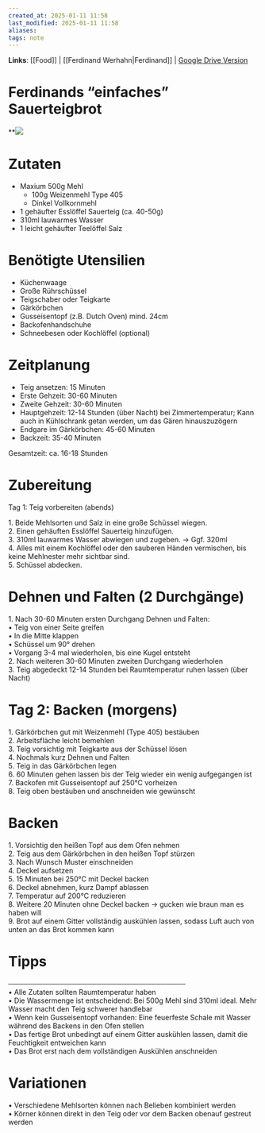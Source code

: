 ```yaml
---
created_at: 2025-01-11 11:58
last_modified: 2025-01-11 11:58
aliases:
tags: note
---
```

**Links**: [[Food]] | [[Ferdinand Werhahn|Ferdinand]] | [Google Drive Version](https://docs.google.com/document/d/1HpbsDaaV-5rjQ_8C7Se8zQR_hO1lqnEKlay9_B-aJ5g/edit?tab=t.0)

# Ferdinands “einfaches” Sauerteigbrot

**![](https://lh7-rt.googleusercontent.com/docsz/AD_4nXdiCrb3wqBGRxBDHRUbICFS6MVqypjXSwapj8oWew5B2QPzg-0TAXyZGSt0HflRI4pFjB66P_Tyb-3ZJhozHE0PENE_5uTz1fgiVPWtiFDsjH9Cb3Mp-pMds3-w9XHoQPSBYWKbuQ?key=dSXbumzRE37D6zQCsFnteqtg)
# Zutaten

- Maxium 500g Mehl  
  * 100g Weizenmehl Type 405  
  * Dinkel Vollkornmehl   
- 1 gehäufter Esslöffel Sauerteig (ca. 40-50g)  
- 310ml lauwarmes Wasser  
- 1 leicht gehäufter Teelöffel Salz

# Benötigte Utensilien

- Küchenwaage  
- Große Rührschüssel  
- Teigschaber oder Teigkarte  
- Gärkörbchen  
- Gusseisentopf (z.B. Dutch Oven) mind. 24cm  
- Backofenhandschuhe  
- Schneebesen oder Kochlöffel (optional)

# Zeitplanung

- Teig ansetzen: 15 Minuten  
- Erste Gehzeit: 30-60 Minuten  
- Zweite Gehzeit: 30-60 Minuten  
- Hauptgehzeit: 12-14 Stunden (über Nacht) bei Zimmertemperatur; Kann auch in Kühlschrank getan werden, um das Gären hinauszuzögern   
- Endgare im Gärkörbchen: 45-60 Minuten  
- Backzeit: 35-40 Minuten

Gesamtzeit: ca. 16-18 Stunden

# Zubereitung

Tag 1: Teig vorbereiten (abends)

1\. Beide Mehlsorten und Salz in eine große Schüssel wiegen.  
2\. Einen gehäuften Esslöffel Sauerteig hinzufügen.  
3\. 310ml lauwarmes Wasser abwiegen und zugeben. → Ggf. 320ml   
4\. Alles mit einem Kochlöffel oder den sauberen Händen vermischen, bis keine Mehlnester mehr sichtbar sind.  
5\. Schüssel abdecken.

# Dehnen und Falten (2 Durchgänge)

1\. Nach 30-60 Minuten ersten Durchgang Dehnen und Falten:  
   • Teig von einer Seite greifen  
   • In die Mitte klappen  
   • Schüssel um 90° drehen  
   • Vorgang 3-4 mal wiederholen, bis eine Kugel entsteht  
2\. Nach weiteren 30-60 Minuten zweiten Durchgang wiederholen  
3\. Teig abgedeckt 12-14 Stunden bei Raumtemperatur ruhen lassen (über Nacht)

# Tag 2: Backen (morgens)

1\. Gärkörbchen gut mit Weizenmehl (Type 405\) bestäuben  
2\. Arbeitsfläche leicht bemehlen  
3\. Teig vorsichtig mit Teigkarte aus der Schüssel lösen  
4\. Nochmals kurz Dehnen und Falten  
5\. Teig in das Gärkörbchen legen  
6\. 60 Minuten gehen lassen bis der Teig wieder ein wenig aufgegangen ist   
7\. Backofen mit Gusseisentopf auf 250°C vorheizen   
8\. Teig oben bestäuben und anschneiden wie gewünscht 

# Backen

1\. Vorsichtig den heißen Topf aus dem Ofen nehmen  
2\. Teig aus dem Gärkörbchen in den heißen Topf stürzen  
3\. Nach Wunsch Muster einschneiden  
4\. Deckel aufsetzen  
5\. 15 Minuten bei 250°C mit Deckel backen  
6\. Deckel abnehmen, kurz Dampf ablassen  
7\. Temperatur auf 200°C reduzieren  
8\. Weitere 20 Minuten ohne Deckel backen → gucken wie braun man es haben will   
9\. Brot auf einem Gitter vollständig auskühlen lassen, sodass Luft auch von unten an das Brot kommen kann 

# Tipps

────────────────────────────────────  
• Alle Zutaten sollten Raumtemperatur haben  
• Die Wassermenge ist entscheidend: Bei 500g Mehl sind 310ml ideal. Mehr Wasser macht den Teig schwerer handlebar  
• Wenn kein Gusseisentopf vorhanden: Eine feuerfeste Schale mit Wasser während des Backens in den Ofen stellen  
• Das fertige Brot unbedingt auf einem Gitter auskühlen lassen, damit die Feuchtigkeit entweichen kann  
• Das Brot erst nach dem vollständigen Auskühlen anschneiden

# Variationen

• Verschiedene Mehlsorten können nach Belieben kombiniert werden  
• Körner können direkt in den Teig oder vor dem Backen obenauf gestreut werden

